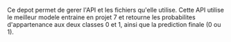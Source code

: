 Ce depot permet de gerer l'API et les fichiers qu'elle utilise. Cette API utilise le meilleur modele entraine en projet 7 et retourne les probabilites d'appartenance aux deux classes 0 et 1, ainsi que la prediction finale (0 ou 1).
